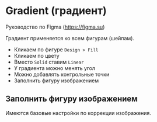 # Gradient (градиент)
Руководство по Figma (https://figma.su)

Градиент применяется ко всем фигурам (шейпам).

* Кликаем по фигуре `Design > Fill`
* Кликаем по цвету
* Вместо `Solid` ставим `Linear`
* У градиента можно менять угол
* Можно добавлять контрольные точки
* Заполнить фигуру изображением

## Заполнить фигуру изображением
Имеются базовые настройки по коррекции изображения.